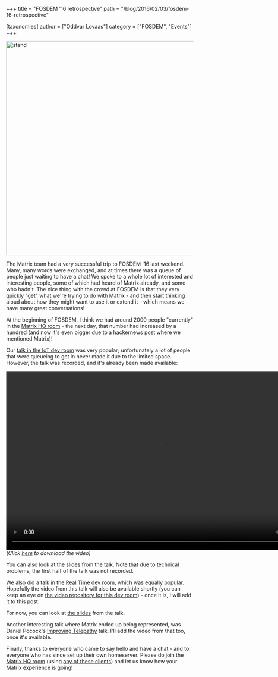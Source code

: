 +++
title = "FOSDEM '16 retrospective"
path = "/blog/2016/02/03/fosdem-16-retrospective"

[taxonomies]
author = ["Oddvar Lovaas"]
category = ["FOSDEM", "Events"]
+++

<img src="/blog/wp-content/uploads/2016/02/stand.jpg" alt="stand" width="1024" height="576" class="aligncenter size-full wp-image-1493" />

The Matrix team had a very successful trip to FOSDEM '16 last weekend. Many, many words were exchanged, and at times there was a queue of people just waiting to have a chat! We spoke to a whole lot of interested and interesting people, some of which had heard of Matrix already, and some who hadn't. The nice thing with the crowd at FOSDEM is that they very quickly "get" what we're trying to do with Matrix - and then start thinking aloud about how they might want to use it or extend it - which means we have many great conversations!

At the beginning of FOSDEM, I think we had around 2000 people "currently" in the <a href="https://vector.im/beta/#/room/#matrix:matrix.org">Matrix HQ room</a> - the next day, that number had increased by a hundred (and now it's even bigger due to a hackernews post where we mentioned Matrix)!

Our <a href="https://fosdem.org/2016/schedule/event/deviot15/">talk in the IoT dev room</a> was very popular; unfortunately a lot of people that were queueing to get in never made it due to the limited space. However, the talk was recorded, and it's already been made available:

<video width="853" height="480" controls>
  <source src="http://matrix.org/video/build-an-iot-platform-on-matrix.mp4" type="video/mp4" />
Your browser does not support the video tag.
</video>
<em>(Click <a href="http://matrix.org/video/build-an-iot-platform-on-matrix.mp4" title="here">here</a> to download the video)</em>

You can also look at <a href="/blog/wp-content/uploads/2016/02/2016-01-29-Matrix-IOT-FOSDEM.pdf">the slides</a> from the talk. Note that due to technical problems, the first half of the talk was not recorded.

We also did a <a href="https://fosdem.org/2016/schedule/event/matrix/">talk in the Real Time dev room</a>, which was equally popular. Hopefully the video from this talk will also be available shortly (you can keep an eye on <a href="http://video.fosdem.org/2016/k3401/">the video repository for this dev room</a>) - once it is, I will add it to this post.

For now, you can look at <a href="/blog/wp-content/uploads/2016/02/2016-01-29-Matrix-FOSDEM.pdf">the slides</a> from the talk.

Another interesting talk where Matrix ended up being represented, was Daniel Pocock's <a href="https://fosdem.org/2016/schedule/event/improving_telepathy/">Improving Telepathy</a> talk. I'll add the video from that too, once it's available.

Finally, thanks to everyone who came to say hello and have a chat - and to everyone who has since set up their own homeserver. Please do join the <a href="https://vector.im/beta/#/room/#matrix:matrix.org">Matrix HQ room</a> (using <a href="/blog/try-matrix-now">any of these clients</a>) and let us know how your Matrix experience is going!
